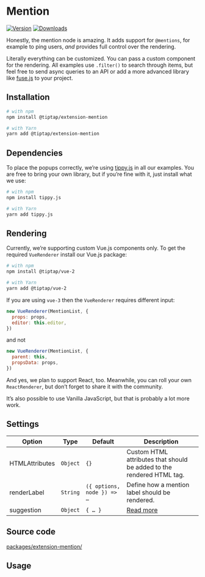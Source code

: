 # Mention
[![Version](https://img.shields.io/npm/v/@tiptap/extension-mention.svg?label=version)](https://www.npmjs.com/package/@tiptap/extension-mention)
[![Downloads](https://img.shields.io/npm/dm/@tiptap/extension-mention.svg)](https://npmcharts.com/compare/@tiptap/extension-mention?minimal=true)

Honestly, the mention node is amazing. It adds support for `@mentions`, for example to ping users, *and* provides full control over the rendering.

Literally everything can be customized. You can pass a custom component for the rendering.  All examples use `.filter()` to search through items, but feel free to send async queries to an API or add a more advanced library like [fuse.js](https://fusejs.io/) to your project.

## Installation
```bash
# with npm
npm install @tiptap/extension-mention

# with Yarn
yarn add @tiptap/extension-mention
```

## Dependencies
To place the popups correctly, we’re using [tippy.js](https://atomiks.github.io/tippyjs/) in all our examples. You are free to bring your own library, but if you’re fine with it, just install what we use:

```bash
# with npm
npm install tippy.js

# with Yarn
yarn add tippy.js
```

## Rendering
Currently, we’re supporting custom Vue.js components only. To get the required `VueRenderer` install our Vue.js package:

```bash
# with npm
npm install @tiptap/vue-2

# with Yarn
yarn add @tiptap/vue-2
```
If you are using `vue-3` then the `VueRenderer` requires different input:
```js
new VueRenderer(MentionList, {
  props: props,
  editor: this.editor,
})
```
and not
```js
new VueRenderer(MentionList, {
  parent: this,
  propsData: props,
})
```


And yes, we plan to support React, too. Meanwhile, you can roll your own `ReactRenderer`, but don’t forget to share it with the community.

It’s also possible to use Vanilla JavaScript, but that is probably a lot more work.

## Settings
| Option         | Type     | Default                    | Description                                                           |
| -------------- | -------- | -------------------------- | --------------------------------------------------------------------- |
| HTMLAttributes | `Object` | `{}`                       | Custom HTML attributes that should be added to the rendered HTML tag. |
| renderLabel    | `String` | `({ options, node }) => …` | Define how a mention label should be rendered.                        |
| suggestion     | `Object` | `{ … }`                    | [Read more](/api/utilities/suggestion)                                |

## Source code
[packages/extension-mention/](https://github.com/ueberdosis/tiptap/blob/main/packages/extension-mention/)

## Usage
<tiptap-demo name="Nodes/Mention"></tiptap-demo>

